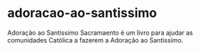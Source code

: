 # adoracao-ao-santissimo
Adoração ao Santissimo Sacramaento é um livro para ajudar as comunidades Católica a fazerem a Adoração ao Santissimo.
